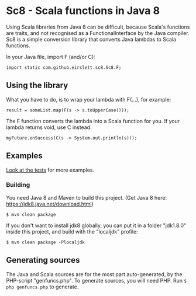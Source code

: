 # Sc8 - Scala functions in Java 8

Using Scala libraries from Java 8 can be difficult, because Scala's functions are traits, and not
recognised as a FunctionalInterface by the Java compiler. Sc8 is a simple conversion library that
converts Java lambdas to Scala functions.

In your Java file, import F (and/or C):

`import static com.github.eirslett.sc8.Sc8.F;`

## Using the library

 What you have to do, is to wrap your lambda with F(...), for example:

 `result = someList.map(F(s -> s.toUpperCase()));`

 The F function converts the lambda into a Scala function for you.
 If your lambda returns void, use C instead:

 `myFuture.onSuccess(C(s -> System.out.println(s)));`

## Examples
 
 [Look at the tests](https://github.com/eirslett/sc8/blob/master/src/test/java/com/github/eirslett/sc8/Sc8Test.java) for more examples.

### Building
You need Java 8 and Maven to build this project. (Get Java 8 here: https://jdk8.java.net/download.html)

`$ mvn clean package`

If you don't want to install jdk8 globally, you can put it in a folder "jdk1.8.0" inside this project,
and build with the "localjdk" profile:

`$ mvn clean package -Plocaljdk`

## Generating sources
The Java and Scala sources are for the most part auto-generated, by the PHP-script "genfuncs.php".
To generate sources, you will need PHP. Run `$ php genfuncs.php` to generate.

